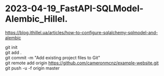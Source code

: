# 2023-04-19_FastAPI-SQLModel-Alembic_Hillel. 

https://blog.ithillel.ua/articles/how-to-configure-sqlalchemy-sqlmodel-and-alembic  


git init  
git add .  
git commit -m "Add existing project files to Git"   
git remote add origin https://github.com/cameronmcnz/example-website.git   
git push -u -f origin master   

